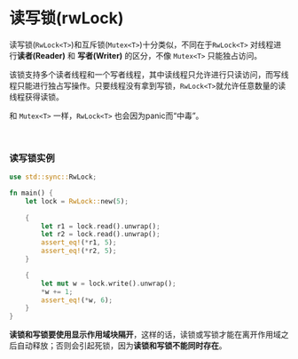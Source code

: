 # 读写锁(rwLock)

读写锁(`RwLock<T>`)和互斥锁(`Mutex<T>`)十分类似，不同在于`RwLock<T>` 对线程进行**读者(Reader)** 和 **写者(Writer)** 的区分，不像 `Mutex<T>` 只能独占访问。

该锁支持多个读者线程和一个写者线程，其中读线程只允许进行只读访问，而写线程只能进行独占写操作。只要线程没有拿到写锁，`RwLock<T>`就允许任意数量的读线程获得读锁。

和 `Mutex<T>` 一样，`RwLock<T>` 也会因为panic而“中毒”。

&nbsp;

###  读写锁实例

```rust
use std::sync::RwLock;

fn main() {
    let lock = RwLock::new(5);
    
    {
        let r1 = lock.read().unwrap();
        let r2 = lock.read().unwrap();
        assert_eq!(*r1, 5);
        assert_eq!(*r2, 5);
    }

    {
        let mut w = lock.write().unwrap();
        *w += 1;
        assert_eq!(*w, 6);
    }
}
```

**读锁和写锁要使用显示作用域块隔开**，这样的话，读锁或写锁才能在离开作用域之后自动释放；否则会引起死锁，因为**读锁和写锁不能同时存在**。

